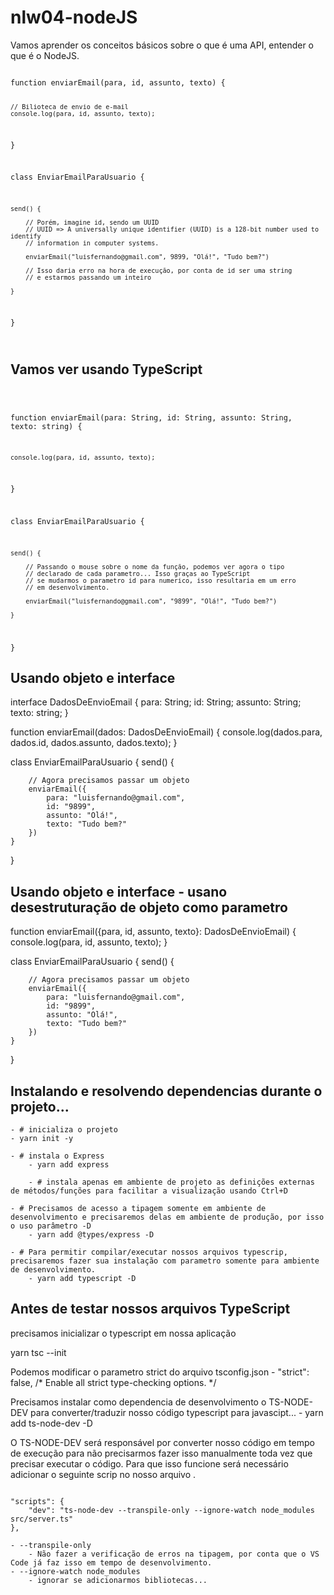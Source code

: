 # nlw04-nodeJS
Vamos aprender os conceitos básicos sobre o que é uma API, entender o que é o NodeJS.


<code>
function enviarEmail(para, id, assunto, texto) {
    
    // Bilioteca de envio de e-mail
    console.log(para, id, assunto, texto);
}

class EnviarEmailParaUsuario {

    send() {

        // Porém, imagine id, sendo um UUID
        // UUID => A universally unique identifier (UUID) is a 128-bit number used to identify
        // information in computer systems.
        
        enviarEmail("luisfernando@gmail.com", 9899, "Olá!", "Tudo bem?")

        // Isso daria erro na hora de execução, por conta de id ser uma string
        // e estarmos passando um inteiro
        
    }
    
}

</code>


## Vamos ver usando TypeScript

<code>
    
function enviarEmail(para: String, id: String, assunto: String, texto: string) {

    console.log(para, id, assunto, texto);
    
}

class EnviarEmailParaUsuario {

    send() {

        // Passando o mouse sobre o nome da função, podemos ver agora o tipo
        // declarado de cada parametro... Isso graças ao TypeScript
        // se mudarmos o parametro id para numerico, isso resultaria em um erro
        // em desenvolvimento.
        
        enviarEmail("luisfernando@gmail.com", "9899", "Olá!", "Tudo bem?")
        
    }
}
</code>

## Usando objeto e interface

interface DadosDeEnvioEmail {
    para: String;
    id: String;
    assunto: String;
    texto: string;
}

function enviarEmail(dados: DadosDeEnvioEmail) {
    console.log(dados.para, dados.id, dados.assunto, dados.texto);
}

class EnviarEmailParaUsuario {
    send() {

        // Agora precisamos passar um objeto
        enviarEmail({
            para: "luisfernando@gmail.com",
            id: "9899",
            assunto: "Olá!",
            texto: "Tudo bem?"
        })
    }
}

## Usando objeto e interface - usano desestruturação de objeto como parametro
function enviarEmail({para, id, assunto, texto}: DadosDeEnvioEmail) {
    console.log(para, id, assunto, texto);
}

class EnviarEmailParaUsuario {
    send() {

        // Agora precisamos passar um objeto
        enviarEmail({
            para: "luisfernando@gmail.com",
            id: "9899",
            assunto: "Olá!",
            texto: "Tudo bem?"
        })
    }
}

## Instalando e resolvendo dependencias durante o projeto...
    - # inicializa o projeto
    - yarn init -y

    - # instala o Express
        - yarn add express

        - # instala apenas em ambiente de projeto as definições externas de métodos/funções para facilitar a visualização usando Ctrl+D

    - # Precisamos de acesso a tipagem somente em ambiente de desenvolvimento e precisaremos delas em ambiente de produção, por isso o uso parâmetro -D
        - yarn add @types/express -D 

    - # Para permitir compilar/executar nossos arquivos typescrip, precisaremos fazer sua instalação com parametro somente para ambiente de desenvolvimento.
        - yarn add typescript -D

## Antes de testar nossos arquivos TypeScript
precisamos inicializar o typescript em nossa aplicação

yarn tsc --init

Podemos modificar o parametro strict do arquivo tsconfig.json
    - "strict": false,                           /* Enable all strict type-checking options. */

Precisamos instalar como dependencia de desenvolvimento o TS-NODE-DEV para converter/traduzir nosso código typescript para javascipt...
    - yarn add ts-node-dev -D

O TS-NODE-DEV será responsável por converter nosso código em tempo de execução para não precisarmos fazer isso manualmente toda vez que precisar executar o código.
Para que isso funcione será necessário adicionar o seguinte scrip no nosso arquivo .

<code>
"scripts": {
    "dev": "ts-node-dev --transpile-only --ignore-watch node_modules src/server.ts"
},
</code>
    
    - --transpile-only 
        - Não fazer a verificação de erros na tipagem, por conta que o VS Code já faz isso em tempo de desenvolvimento.
    - --ignore-watch node_modules
        - ignorar se adicionarmos bibliotecas...

